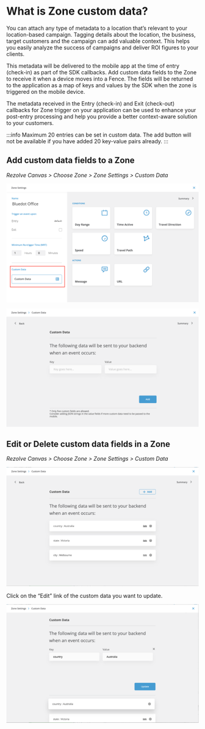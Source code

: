 What is Zone custom data?
=========================

You can attach any type of metadata to a location that’s relevant to your location-based campaign. Tagging details about the location, the business, target customers and the campaign can add valuable context. This helps you easily analyze the success of campaigns and deliver ROI figures to your clients.

This metadata will be delivered to the mobile app at the time of entry (check-in) as part of the SDK callbacks. Add custom data fields to the Zone to receive it when a device moves into a Fence. The fields will be returned to the application as a map of keys and values by the SDK when the zone is triggered on the mobile device.

The metadata received in the Entry (check-in) and Exit (check-out) callbacks for Zone trigger on your application can be used to enhance your post-entry processing and help you provide a better context-aware solution to your customers.


:::info
Maximum 20 entries can be set in custom data. The add button will not be available if you have added 20 key-value pairs already.
:::

Add custom data fields to a Zone
--------------------------------

_Rezolve Canvas > Choose Zone > Zone Settings > Custom Data_

![](../assets/zone-settings-custom-data.png)

![](../assets/zone-settings-custom-data-1.png)

Edit or Delete custom data fields in a Zone
-------------------------------------------

_Rezolve Canvas > Choose Zone > Zone Settings > Custom Data_ 

![](../assets/zone-custom-data-list-1.png)

Click on the “Edit” link of the custom data you want to update.

![](../assets/zone-custom-data-edit.png)